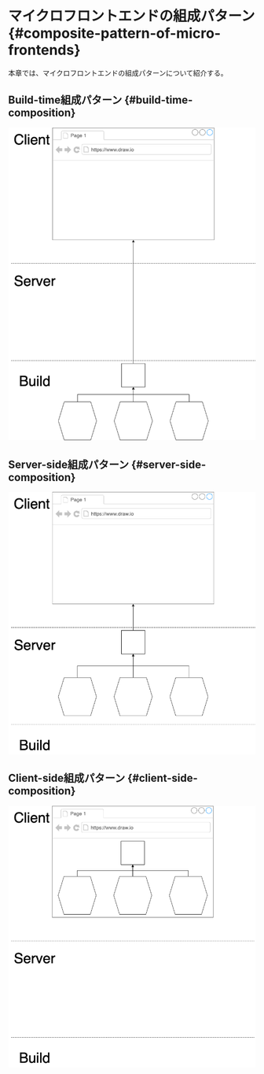 # マイクロフロントエンドの組成パターン {#composite-pattern-of-micro-frontends}

本章では、マイクロフロントエンドの組成パターンについて紹介する。

## Build-time組成パターン {#build-time-composition}

![build-time-composition](../../assets/images/drawio/microfrontends/build-time-composition.png)

## Server-side組成パターン {#server-side-composition}

![server-side-composition](../../assets/images/drawio/microfrontends/server-side-composition.png)

## Client-side組成パターン {#client-side-composition}
![client-side-composition](../../assets/images/drawio/microfrontends/client-side-composition.png)